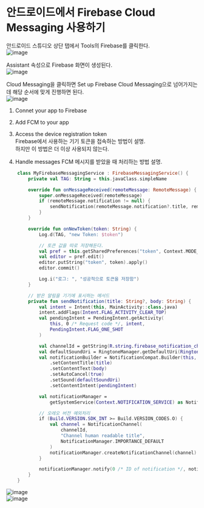 # 안드로이드에서 Firebase Cloud Messaging 사용하기

안드로이드 스튜디오 상단 탭에서 Tools의 Firebase를 클릭한다.</br>
![image](https://user-images.githubusercontent.com/52282493/138554990-f0cc57fa-74bf-46f8-8e8f-f3d3783850ee.png)

Assistant 속성으로 Firebase 화면이 생성된다.</br>
![image](https://user-images.githubusercontent.com/52282493/138555817-0f7900d9-5597-4def-b6c6-57a4cdf856fc.png)

Cloud Messaging을 클릭하면 Set up Firebase Cloud Messaging으로 넘어가지는데 해당 순서에 맞게 진행하면 된다.</br>
![image](https://user-images.githubusercontent.com/52282493/138556044-6713cf61-92f6-4dca-95b9-60e7ae6dc82d.png)

1. Connet your app to Firebase

2. Add FCM to  your app

3. Access the device registration token</br>
Firebase에서 사용하는 기기 토큰을 접속하는 방법이 설명.</br>
하지만 이 방법은 더 이상 사용되지 않는다.

4. Handle messages
FCM 메시지를 받았을 때 처리하는 방법 설명.

```kotlin
    class MyFirebaseMessagingService : FirebaseMessagingService() {
        private val TAG: String = this.javaClass.simpleName

        override fun onMessageReceived(remoteMessage: RemoteMessage) {
            super.onMessageReceived(remoteMessage)
            if (remoteMessage.notification != null) {
                sendNotification(remoteMessage.notification?.title, remoteMessage.notification!!.body!!)
            }
        }

        override fun onNewToken(token: String) {
            Log.d(TAG, "new Token: $token")

            // 토큰 값을 따로 저장해둔다.
            val pref = this.getSharedPreferences("token", Context.MODE_PRIVATE)
            val editor = pref.edit()
            editor.putString("token", token).apply()
            editor.commit()

            Log.i("로그: ", "성공적으로 토큰을 저장함")
        }

        // 받은 알림을 기기에 표시하는 메서드
        private fun sendNotification(title: String?, body: String) {
            val intent = Intent(this, MainActivity::class.java)
            intent.addFlags(Intent.FLAG_ACTIVITY_CLEAR_TOP)
            val pendingIntent = PendingIntent.getActivity(
                this, 0 /* Request code */, intent,
                PendingIntent.FLAG_ONE_SHOT
            )

            val channelId = getString(R.string.firebase_notification_channel_id)
            val defaultSoundUri = RingtoneManager.getDefaultUri(RingtoneManager.TYPE_NOTIFICATION)
            val notificationBuilder = NotificationCompat.Builder(this, channelId)
                .setContentTitle(title)
                .setContentText(body)
                .setAutoCancel(true)
                .setSound(defaultSoundUri)
                .setContentIntent(pendingIntent)

            val notificationManager =
                getSystemService(Context.NOTIFICATION_SERVICE) as NotificationManager

            // 오레오 버전 예외처리
            if (Build.VERSION.SDK_INT >= Build.VERSION_CODES.O) {
                val channel = NotificationChannel(
                    channelId,
                    "Channel human readable title",
                    NotificationManager.IMPORTANCE_DEFAULT
                )
                notificationManager.createNotificationChannel(channel)
            }

            notificationManager.notify(0 /* ID of notification */, notificationBuilder.build())
        }
    }
```

![image](https://user-images.githubusercontent.com/52282493/138563243-a5d5d09d-2416-4462-8594-434718110770.png)</br>
![image](https://user-images.githubusercontent.com/52282493/138563232-7dd3421e-bc45-412c-9e02-226e7e18b812.png)